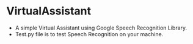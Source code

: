 ﻿# VirtualAssistant
- A simple Virtual Assistant using Google Speech Recognition Library. 
- Test.py file is to test Speech Recognition on your machine. 
